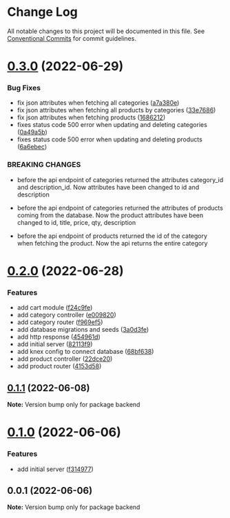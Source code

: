 # Change Log

All notable changes to this project will be documented in this file.
See [Conventional Commits](https://conventionalcommits.org) for commit guidelines.

# [0.3.0](https://github.com/lorransouzaaguiar/online-menu/compare/backend@0.2.0...backend@0.3.0) (2022-06-29)

### Bug Fixes

-   fix json attributes when fetching all categories ([a7a380e](https://github.com/lorransouzaaguiar/online-menu/commit/a7a380e5589c4cdb57a680f070f384fd563e5fb0))
-   fix json attributes when fetching all products by categories ([33e7686](https://github.com/lorransouzaaguiar/online-menu/commit/33e76867a643f1c940d728fc46d00ce6a9143209))
-   fix json attributes when fetching products ([1686212](https://github.com/lorransouzaaguiar/online-menu/commit/168621241c18915cafe4ca211b467a199021a354))
-   fixes status code 500 error when updating and deleting categories ([0a49a5b](https://github.com/lorransouzaaguiar/online-menu/commit/0a49a5b4d56fc382e143626217762d54c35813d7))
-   fixes status code 500 error when updating and deleting products ([6a6ebec](https://github.com/lorransouzaaguiar/online-menu/commit/6a6ebec5f417b5e53e0a104763a01e87797e3a30))

### BREAKING CHANGES

-   before the api endpoint of categories returned the attributes category_id and description_id. Now
    attributes have been changed to id and description

-   before the api endpoint of categories returned the attributes of products coming from the database. Now the product attributes have been changed to id, title, price, qty, description

-   before the api endpoint of products returned the id of the category when fetching the product. Now the api returns the entire category

# [0.2.0](https://github.com/lorransouzaaguiar/online-menu/compare/backend@0.1.1...backend@0.2.0) (2022-06-28)

### Features

-   add cart module ([f24c9fe](https://github.com/lorransouzaaguiar/online-menu/commit/f24c9fe03fa981e25f0404802ccff3340ecf6d42))
-   add category controller ([e009820](https://github.com/lorransouzaaguiar/online-menu/commit/e009820c2177d7d6e9ffd582506bac2b638550eb))
-   add category router ([f969ef5](https://github.com/lorransouzaaguiar/online-menu/commit/f969ef53ab74ab593e36da0ddce2ef2af0ff77c0))
-   add database migrations and seeds ([3a0d3fe](https://github.com/lorransouzaaguiar/online-menu/commit/3a0d3fef0898438d3bdc1d3a389f74cc03779f1b))
-   add http response ([454961d](https://github.com/lorransouzaaguiar/online-menu/commit/454961dd35a849bd1b39b1dfc86d98a26d665829))
-   add initial server ([82113f9](https://github.com/lorransouzaaguiar/online-menu/commit/82113f9571d5975239679ace36c9defc428d2c0a))
-   add knex config to connect database ([68bf638](https://github.com/lorransouzaaguiar/online-menu/commit/68bf63891e1e7aa4a42c3fc20302a5db64887cb7))
-   add product controller ([22dce20](https://github.com/lorransouzaaguiar/online-menu/commit/22dce203f15ce4967114e8aae7f140925e316c74))
-   add product router ([4153d58](https://github.com/lorransouzaaguiar/online-menu/commit/4153d587e750c6b5d83aecdd7af313806ac62db8))

## [0.1.1](https://github.com/lorransouzaaguiar/online-menu/compare/backend@0.1.0...backend@0.1.1) (2022-06-08)

**Note:** Version bump only for package backend

# [0.1.0](https://github.com/lorransouzaaguiar/online-menu/compare/backend@0.0.1...backend@0.1.0) (2022-06-06)

### Features

-   add initial server ([f314977](https://github.com/lorransouzaaguiar/online-menu/commit/f31497767f0424ca9b166cfe4923fe2f59ea50eb))

## 0.0.1 (2022-06-06)

**Note:** Version bump only for package backend
